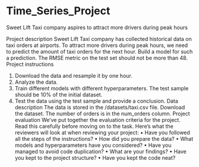 # Time_Series_Project
Sweet Lift Taxi company aspires to attract more drivers during peak hours


Project description
Sweet Lift Taxi company has collected historical data on taxi orders at airports. To attract more drivers during peak hours, we need to predict the amount of taxi orders for the next hour. Build a model for such a prediction.
The RMSE metric on the test set should not be more than 48.
Project instructions
1.	Download the data and resample it by one hour.
2.	Analyze the data.
3.	Train different models with different hyperparameters. The test sample should be 10% of the initial dataset.
4.	Test the data using the test sample and provide a conclusion.
Data description
The data is stored in the /datasets/taxi.csv file. Download the dataset.
The number of orders is in the num_orders column.
Project evaluation
We’ve put together the evaluation criteria for the project. Read this carefully before moving on to the task.
Here’s what the reviewers will look at when reviewing your project:
•	Have you followed all the steps of the instructions?
•	How did you prepare the data?
•	What models and hyperparameters have you considered?
•	Have you managed to avoid code duplication?
•	What are your findings?
•	Have you kept to the project structure?
•	Have you kept the code neat?
